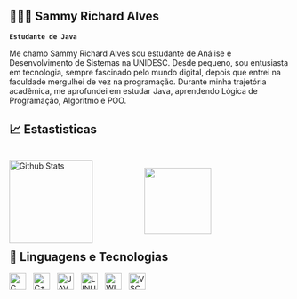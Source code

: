 ## 👨🏻‍💻​ Sammy Richard Alves

**`Estudante de Java`**

Me chamo Sammy Richard Alves sou estudante de Análise e Desenvolvimento de Sistemas na UNIDESC. Desde pequeno, sou entusiasta em tecnologia, sempre fascinado pelo mundo digital, depois que entrei na faculdade mergulhei de vez na programação. Durante minha trajetória acadêmica, me aprofundei em estudar Java, aprendendo Lógica de Programação, Algoritmo e POO.

## 📈​ Estastisticas
<br/>
  <img
    align = "left"
    alt = "Github Stats"
    height = "150"
    style = "padding-right: 90px;"
    src = "https://github-readme-stats.vercel.app/api?username=samrich60&show_icons=true&theme=dark&include_all_commits=true&locale=pt-br"
  />

  <img
    align = "left"
    height = "120"
    style = "padding-right: 90px;"
    src = "https://github-readme-stats.vercel.app/api/top-langs/?username=samrich60&theme=dark&layout=compact&custom_title=Tecnologias&langs_count=9"
  />
<br/>
<br/>
<br/>
<br/>
<br/>
<br/>
<br/>

## 🤖​ Linguagens e Tecnologias
  <img
    align = "left"
    alt = "C"
    tittle = "C"
    width = "30px"
    style = "padding-right: 10px;"
    src="https://cdn.jsdelivr.net/gh/devicons/devicon@latest/icons/c/c-original.svg"
  />
  
  <img
    align = "left"
    alt = "C++"
    tittle = "C++"
    width = "30px"
    style = "padding-right: 10px;"
    src="https://cdn.jsdelivr.net/gh/devicons/devicon@latest/icons/cplusplus/cplusplus-original.svg"
  />
  
  <img
    align = "left"
    alt = "JAVA"
    tittle = "JAVA"
    width = "30px"
    style = "padding-right: 10px;"
    src="https://cdn.jsdelivr.net/gh/devicons/devicon@latest/icons/java/java-plain-wordmark.svg"
  />
  
  <img
    align = "left"
    alt = "LINUX"
    tittle = "LINUX"
    width = "30px"
    style = "padding-right: 10px;"
    src="https://cdn.jsdelivr.net/gh/devicons/devicon@latest/icons/linux/linux-original.svg" 
  />
  
  <img
    align = "left"
    alt = "WINDOWS11"
    tittle = "WINDOWS11"
    width = "30px"
    style = "padding-right: 10px;"
    src="https://cdn.jsdelivr.net/gh/devicons/devicon@latest/icons/windows11/windows11-original.svg" 
  />

  <img
    align = "left"
    alt = "VSCODE"
    tittle = "VSCODE"
    width = "30px"
    style = "padding-right: 10px;"
    src="https://cdn.jsdelivr.net/gh/devicons/devicon@latest/icons/vscode/vscode-original.svg" 
  />
